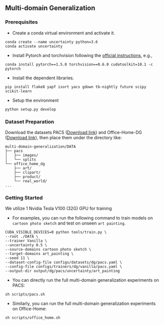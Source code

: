 ## Multi-domain Generalization


### Prerequisites
+ Create a conda virtual environment and activate it.
```
conda create --name uncertainty python=3.6
conda activate uncertainty
```
+ Install Pytorch and torchvision following the [official instructions](https://pytorch.org/), e.g.,
```
conda install pytorch==1.5.0 torchvision==0.6.0 cudatoolkit=10.1 -c pytorch
```
+ Install the dependent libraries.
```
pip install flake8 yapf isort yacs gdown tb-nightly future scipy scikit-learn
```
+ Setup the environment
```angular2html
python setup.py develop
```


### Dataset Preparation

Download the datasets PACS ([Download link](https://drive.google.com/file/d/1m4X4fROCCXMO0lRLrr6Zz9Vb3974NWhE/view)) and Office-Home-DG ([Download link](https://drive.google.com/open?id=1gkbf_KaxoBws-GWT3XIPZ7BnkqbAxIFa)), then place them under the directory like:


```
multi-domain-generalization/DATA
├── pacs
│   ├── images/
│   └── splits
└── office_home_dg
    ├── art/
    ├── clipart/    
    ├── product/    
    └── real_world/
...
```

### Getting Started

We utilize 1 Nvidia Tesla V100 (32G) GPU for training

+ For examples, you can run the following command to train models on `cartoon photo sketch` and test on unseen `art painting`.

```
CUDA_VISIBLE_DEVICES=0 python tools/train.py \
--root ./DATA \
--trainer Vanilla \
--uncertainty 0.5 \
--source-domains cartoon photo sketch \
--target-domains art_painting \
--seed 11 \
--dataset-config-file configs/datasets/dg/pacs.yaml \
--config-file configs/trainers/dg/vanilla/pacs.yaml \
--output-dir output/dg/pacs/uncertainty/art_painting
```
+ You can directly run the full multi-domain generalization experiments on PACS:
```
sh scripts/pacs.sh
```
+ Similarly, you can run the full multi-domain generalization experiments on Office-Home:
```
sh scripts/office_home.sh
```
